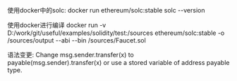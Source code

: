 使用docker中的solc:
docker run ethereum/solc:stable solc --version


使用docker进行编译
docker run -v D:/work/git/useful/examples/solidity/test:/sources ethereum/solc:stable -o /sources/output --abi --bin /sources/Faucet.sol


语法变更:
Change msg.sender.transfer(x) to payable(msg.sender).transfer(x) or use a stored variable of address payable type.